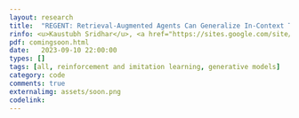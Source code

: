 ```yaml
---
layout: research
title:  "REGENT: Retrieval-Augmented Agents Can Generalize In-Context To New Environments"
rinfo: <u>Kaustubh Sridhar</u>, <a href="https://sites.google.com/site/duttasouradeep39/">Souradeep Dutta</a>, <a href="https://www.seas.upenn.edu/~dineshj/">Dinesh Jayaraman</a>, <a href="https://www.cis.upenn.edu/~lee/home/index.shtml">Insup Lee</a>. <ul>➥ In Preparation.</ul> 
pdf: comingsoon.html
date:   2023-09-10 22:00:00
types: []
tags: [all, reinforcement and imitation learning, generative models]
category: code
comments: true
externalimg: assets/soon.png
codelink: 
---
```

